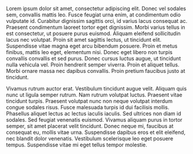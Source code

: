 Lorem ipsum dolor sit amet, consectetur adipiscing elit. Donec vel sodales
sem, convallis mattis leo. Fusce feugiat urna enim, at condimentum odio
vulputate id. Curabitur dignissim sagittis orci, id varius lacus consequat
ac. Praesent condimentum laoreet tortor eget dignissim. Morbi varius tellus
in est consectetur, ut posuere purus euismod. Aliquam eleifend sollicitudin
lacus nec volutpat. Proin sit amet sagittis lectus, ut tincidunt elit.
Suspendisse vitae magna eget arcu bibendum posuere. Proin et metus finibus,
mattis leo eget, elementum nisi. Donec eget libero non turpis convallis
convallis et sed purus. Donec cursus luctus augue, ut tincidunt nulla
vehicula vel. Proin hendrerit semper viverra. Proin et aliquet tellus.
Morbi ornare massa nec dapibus convallis. Proin pretium faucibus justo at
tincidunt.

Vivamus rutrum auctor erat. Vestibulum tincidunt augue velit. Aliquam quis
nunc ut ligula semper rutrum. Nam rutrum volutpat luctus. Praesent vitae
tincidunt turpis. Praesent volutpat nunc non neque volutpat interdum congue
sodales risus. Fusce malesuada turpis id dui facilisis mollis. Phasellus
aliquet lectus ac lectus iaculis iaculis. Sed ultrices non diam id sodales.
Sed feugiat venenatis euismod. Vivamus aliquam purus in tortor semper, sit
amet placerat velit tincidunt. Donec neque mi, faucibus at consequat eu,
mollis vitae urna.  Suspendisse dapibus eros et elit eleifend, nec blandit
dolor venenatis.  Vestibulum scelerisque leo eget posuere tempus.
Suspendisse vitae mi eget tellus tempor molestie.
